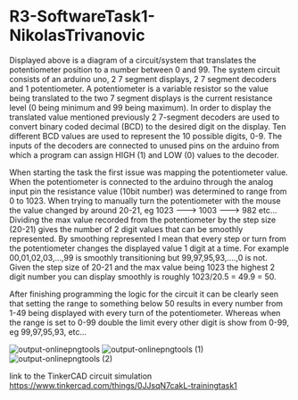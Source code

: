 # R3-SoftwareTask1-NikolasTrivanovic

Displayed above is a diagram of a circuit/system that translates the potentiometer position to a number between 0 and 99. The system circuit consists of an arduino uno, 2 7 segment displays, 2 7 segment decoders and 1 potentiometer. A potentiometer is a variable resistor so the value being translated to the two 7 segment displays is the current resistance level (0 being minimum and 99 being maximum). In order to display the translated value mentioned previously 2 7-segment decoders are used to convert binary coded decimal (BCD) to the desired digit on the display. Ten different BCD values are used to represent the 10 possible digits, 0-9. The inputs of the decoders are connected to unused pins on the arduino from which a program can assign HIGH (1) and LOW (0) values to the decoder. 

When starting the task the first issue was mapping the potentiometer value. When the potentiometer is connected to the arduino through the analog input pin the resistance value (10bit number) was determined to range from 0 to 1023. When trying to manually turn the potentiometer with the mouse the value changed by around 20-21, eg 1023 ---> 1003 ---> 982 etc... Dividing the max value recorded from the potentiometer by the step size (20-21) gives the number of 2 digit values that can be smoothly represented. By smoothing represented I mean that every step or turn from the potentiometer changes the displayed value 1 digit at a time. For example 00,01,02,03,...,99 is smoothly transitioning but 99,97,95,93,....,0 is not. Given the step size of 20-21 and the max value being 1023 the highest 2 digit number you can display smoothly is roughly 1023/20.5 = 49.9 = 50.

After finishing programming the logic for the circuit it can be clearly seen that setting the range to something below 50 results in every number from 1-49 being displayed with every turn of the potentiometer. Whereas when the range is set to 0-99 double the limit every other digit is show from 0-99, eg 99,97,95,93, etc... 

![output-onlinepngtools](https://user-images.githubusercontent.com/81877767/136445098-b2f88fc9-4b53-4687-ac2b-9a338a230fea.png)
![output-onlinepngtools (1)](https://user-images.githubusercontent.com/81877767/136445100-1f951f87-c921-4f67-be4d-10290d3eadd8.png)
![output-onlinepngtools (2)](https://user-images.githubusercontent.com/81877767/136445096-7f4cc84b-23f0-4f0f-9d32-6d2e98a9221b.png)

link to the TinkerCAD circuit simulation 
https://www.tinkercad.com/things/0JJsqN7cakL-trainingtask1
